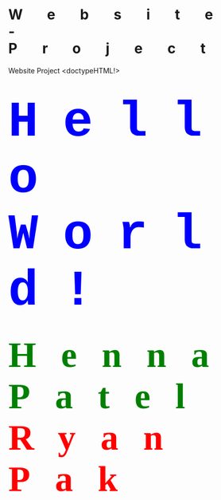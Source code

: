 # Website-Project
Website Project
<doctypeHTML!>
<html>
<style>
  h1{letter-spacing: 50px}
  h2{letter-spacing: 50px}
</style>
<h1>
  <font color="blue" style="font-family:Courier; font-size: 100px">Hello World!</font>
</h1>
<h2>
  <font color="green" style="font-family:Georgia; font-size: 72px"><strong>Henna Patel</strong></font>
  <font color="red" style="font-family: Georgia; font-size: 72px"><strong>Ryan Pak</strong></font>
</h2>
